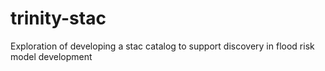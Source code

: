 # trinity-stac
Exploration of developing a stac catalog to support discovery in flood risk model development
